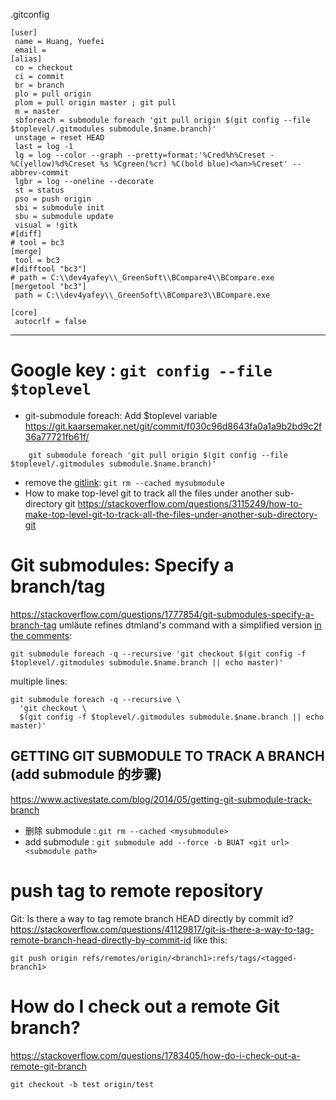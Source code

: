 

.gitconfig
```
[user]
 name = Huang, Yuefei
 email =
[alias]
 co = checkout
 ci = commit
 br = branch
 plo = pull origin
 plom = pull origin master ; git pull
 m = master
 sbforeach = submodule foreach 'git pull origin $(git config --file $toplevel/.gitmodules submodule.$name.branch)'
 unstage = reset HEAD
 last = log -1
 lg = log --color --graph --pretty=format:'%Cred%h%Creset -%C(yellow)%d%Creset %s %Cgreen(%cr) %C(bold blue)<%an>%Creset' --abbrev-commit
 lgbr = log --oneline --decorate
 st = status
 pso = push origin
 sbi = submodule init
 sbu = submodule update
 visual = !gitk
#[diff]
# tool = bc3
[merge]
 tool = bc3
#[difftool "bc3"]
# path = C:\\dev4yafey\\_GreenSoft\\BCompare4\\BCompare.exe
[mergetool "bc3"]
 path = C:\\dev4yafey\\_GreenSoft\\BCompare3\\BCompare.exe

[core]
 autocrlf = false
```



---
# Google key : `git config --file $toplevel`
- git-submodule foreach: Add $toplevel variable
https://git.kaarsemaker.net/git/commit/f030c96d8643fa0a1a9b2bd9c2f36a77721fb61f/
```
    git submodule foreach 'git pull origin $(git config --file $toplevel/.gitmodules submodule.$name.branch)'
```
- remove the [gitlink](https://stackoverflow.com/a/16581096/6309): `git rm --cached mysubmodule`
 - How to make top-level git to track all the files under another sub-directory git  https://stackoverflow.com/questions/3115249/how-to-make-top-level-git-to-track-all-the-files-under-another-sub-directory-git

# Git submodules: Specify a branch/tag
https://stackoverflow.com/questions/1777854/git-submodules-specify-a-branch-tag
umläute refines dtmland's command with a simplified version [in the comments](https://stackoverflow.com/questions/1777854/git-submodules-specify-a-branch-tag/18799234#comment54105039_18799234):
```
git submodule foreach -q --recursive 'git checkout $(git config -f $toplevel/.gitmodules submodule.$name.branch || echo master)'
```
multiple lines:
```
git submodule foreach -q --recursive \
  'git checkout \
  $(git config -f $toplevel/.gitmodules submodule.$name.branch || echo master)'
```


## GETTING GIT SUBMODULE TO TRACK A BRANCH (add submodule 的步骤)
https://www.activestate.com/blog/2014/05/getting-git-submodule-track-branch
  - 删除 submodule : `git rm --cached <mysubmodule>`
  - add submodule : `git submodule add --force -b BUAT <git url> <submodule path>`

# push tag to remote repository
Git: Is there a way to tag remote branch HEAD directly by commit id?
https://stackoverflow.com/questions/41129817/git-is-there-a-way-to-tag-remote-branch-head-directly-by-commit-id
like this:
```
git push origin refs/remotes/origin/<branch1>:refs/tags/<tagged-branch1>
```

# How do I check out a remote Git branch?
https://stackoverflow.com/questions/1783405/how-do-i-check-out-a-remote-git-branch
```
git checkout -b test origin/test
```
